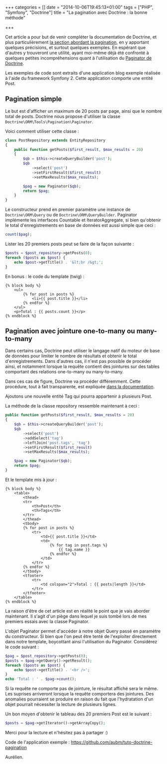 +++
categories = []
date = "2014-10-06T19:45:13+01:00"
tags = ["PHP", "Symfony", "Doctrine"]
title = "La pagination avec Doctrine : la bonne méthode"

+++

Cet article a pour but de venir compléter la documentation de Doctrine, et plus particulièrement <a href="http://doctrine-orm.readthedocs.org/en/latest/tutorials/pagination.html" target="_blank">la section abordant la pagination</a>, en y apportant quelques précisions, et surtout quelques exemples. En espérant que d'autres y trouveront une utilité, ayant moi-même déjà été confronté à quelques petites incompréhensions quant à l'utilisation du <a href="http://www.doctrine-project.org/api/orm/2.4/class-Doctrine.ORM.Tools.Pagination.Paginator.html" target="_blank">Paginator de Doctrine</a>.

Les exemples de code sont extraits d'une application blog exemple réalisée à l'aide du framework Symfony 2. Cette application comporte une entité Post.

## Pagination simple

Le but est d'afficher un maximum de 20 posts par page, ainsi que le nombre total de posts. Doctrine nous propose d'utiliser la classe `Doctrine\ORM\Tools\Pagination\Paginator`.

Voici comment utiliser cette classe :

```php
class PostRepository extends EntityRepository
{
    public function getPosts($first_result, $max_results = 20)
    {
        $qb = $this->createQueryBuilder('post');
        $qb
            ->select('post')
            ->setFirstResult($first_result)
            ->setMaxResults($max_results);

        $pag = new Paginator($qb);
        return $pag;
    }
}
```

Le constructeur prend en premier paramètre une instance de `Doctrine\ORM\Query` ou de `Doctrine\ORM\QueryBuilder`. Paginator implémente les interfaces Countable et IteratorAggregate, si bien qu'obtenir le total d'enregistrements en base de données est aussi simple que ceci :

```php
count($pag);
```

Lister les 20 premiers posts peut se faire de la façon suivante :

```php
$posts = $post_repository->getPosts(0);
foreach ($posts as $post) {
    echo $post->getTitle() . '&lt;br /&gt;';
}
```

En bonus : le code du template (twig) :

```twig
{% block body %}
    <ul>
        {% for post in posts %}
            <li>{{ post.title }}</li>
        {% endfor %}
    </ul>
    <p>Total : {{ posts.count }}</p>
{% endblock %}
```

## Pagination avec jointure one-to-many ou many-to-many

Dans certains cas, Doctrine peut utiliser le langage natif du moteur de base de données pour limiter le nombre de résultats et obtenir le total d'enregistrements. Dans d'autres cas, il n'est pas possible de procéder ainsi, et notamment lorsque la requête contient des jointures sur des tables comportant des relations one-to-many ou many-to-many.

Dans ces cas de figure, Doctrine va procéder différemment. Cette procédure, tout à fait transparente, est expliquée <a href="http://doctrine-orm.readthedocs.org/en/latest/tutorials/pagination.html" target="_blank">dans la documentation</a>.

Ajoutons une nouvelle entité Tag qui pourra appartenir à plusieurs Post.

La méthode de la classe repository ressemble maintenant à ceci :

```php
public function getPosts($first_result, $max_results = 20)
{
    $qb = $this->createQueryBuilder('post');
    $qb
        ->select('post')
        ->addSelect('tag')
        ->leftJoin('post.tags', 'tag')
        ->setFirstResult($first_result)
        ->setMaxResults($max_results);

    $pag = new Paginator($qb);
    return $pag;
}
```

Et le template mis à jour :

```twig
{% block body %}
    <table>
        <thead>
        <tr>
            <th>Post</th>
            <th>Tags</th>
        </tr>
        </thead>
        <tbody>
        {% for post in posts %}
            <tr>
                <td>{{ post.title }}</td>
                <td>
                    {% for tag in post.tags %}
                        {{ tag.name }}
                    {% endfor %}
                </td>
            </tr>
        {% endfor %}
        </tbody>
        <tfooter>
            <tr>
                <td colspan="2">Total : {{ posts|length }}</td>
            </tr>
        </tfooter>
    </table>
{% endblock %}
```

La raison d'être de cet article est en réalité le point que je vais aborder maintenant. Il s'agit d'un piège dans lequel je suis tombé lors de mes premiers essais avec la classe Paginator.

L'objet Paginator permet d'accéder à notre objet Query passé en paramètre du constructeur. Si bien que l'on peut être tenté de l'exploiter directement dans notre template, boycottant ainsi l'utilisation du Paginator. Considérez le code suivant :

```php
$pag = $post_repository->getPosts(0);
$posts = $pag->getQuery()->getResult();
foreach ($posts as $post) {
    echo $post->getTitle() . '<br />';
}
echo 'Total : ' . $pag->count();
```

Si la requête ne comporte pas de jointure, le résultat affiché sera le même. Les suprises arriveront lorsque la requête comportera des jointures. Des anomalies pourraient se produire en raison du fait que l'hydratation d'un objet pourrait nécessiter la lecture de plusieurs lignes.

Un bon moyen d'obtenir le tableau des 20 premiers Post est le suivant :

```php
$posts = $pag->getIterator()->getArrayCopy();
```

Merci pour la lecture et n'hésitez pas à partager :)

Code de l'application exemple : <a href="https://github.com/aubm/tuto-doctrine-pagination" target="_blank">https://github.com/aubm/tuto-doctrine-pagination</a>

Aurélien.
